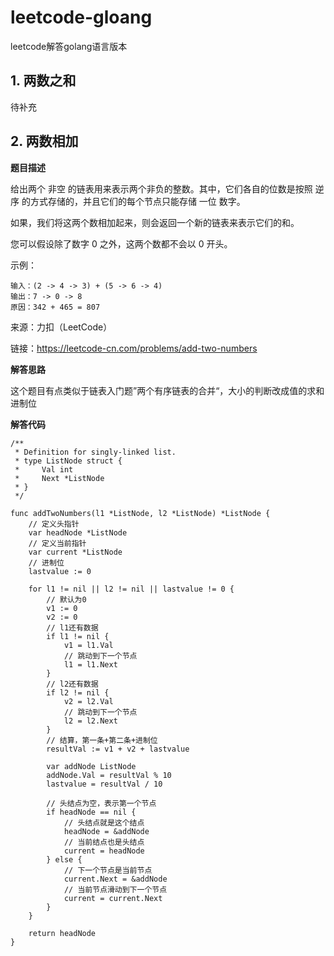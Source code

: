 
# leetcode-gloang
leetcode解答golang语言版本

## 1. 两数之和

待补充

## 2. 两数相加

**题目描述**

给出两个 非空 的链表用来表示两个非负的整数。其中，它们各自的位数是按照 逆序 的方式存储的，并且它们的每个节点只能存储 一位 数字。

如果，我们将这两个数相加起来，则会返回一个新的链表来表示它们的和。

您可以假设除了数字 0 之外，这两个数都不会以 0 开头。

示例：
```
输入：(2 -> 4 -> 3) + (5 -> 6 -> 4)
输出：7 -> 0 -> 8
原因：342 + 465 = 807
```

来源：力扣（LeetCode）

链接：https://leetcode-cn.com/problems/add-two-numbers

**解答思路**

这个题目有点类似于链表入门题”两个有序链表的合并“，大小的判断改成值的求和进制位

**解答代码**
```golang
/**
 * Definition for singly-linked list.
 * type ListNode struct {
 *     Val int
 *     Next *ListNode
 * }
 */

func addTwoNumbers(l1 *ListNode, l2 *ListNode) *ListNode {
    // 定义头指针
    var headNode *ListNode
    // 定义当前指针
    var current *ListNode
    // 进制位
    lastvalue := 0

    for l1 != nil || l2 != nil || lastvalue != 0 {
        // 默认为0
        v1 := 0
        v2 := 0
        // l1还有数据
        if l1 != nil {
            v1 = l1.Val
            // 跳动到下一个节点
            l1 = l1.Next
        }
        // l2还有数据
        if l2 != nil {
            v2 = l2.Val
            // 跳动到下一个节点
            l2 = l2.Next
        }
        // 结算，第一条+第二条+进制位
        resultVal := v1 + v2 + lastvalue

        var addNode ListNode
        addNode.Val = resultVal % 10
        lastvalue = resultVal / 10

        // 头结点为空，表示第一个节点
        if headNode == nil {
            // 头结点就是这个结点
            headNode = &addNode
            // 当前结点也是头结点
            current = headNode            
        } else {
            // 下一个节点是当前节点
            current.Next = &addNode
            // 当前节点滑动到下一个节点
            current = current.Next 
        }
    }
    
    return headNode
}
```



